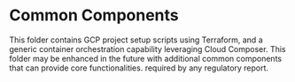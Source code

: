 # Common Components
This folder contains GCP project setup scripts using Terraform, and a generic container orchestration capability leveraging Cloud Composer.
This folder may be enhanced in the future with additional common components that can provide core functionalities. 
required by any regulatory report. 